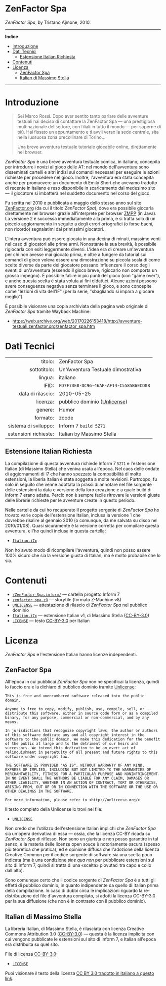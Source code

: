 # ZenFactor Spa

_ZenFactor Spa_, by Tristano Ajmone, 2010.


-----

**Indice**

<!-- MarkdownTOC autolink="true" bracket="round" autoanchor="false" lowercase="only_ascii" uri_encoding="true" levels="1,2,3" -->

- [Introduzione](#introduzione)
- [Dati Tecnici](#dati-tecnici)
    - [Estensione Italian Richiesta](#estensione-italian-richiesta)
- [Contenuti](#contenuti)
- [Licenza](#licenza)
    - [ZenFactor Spa](#zenfactor-spa)
    - [Italian di Massimo Stella](#italian-di-massimo-stella)

<!-- /MarkdownTOC -->

-----

# Introduzione

> Sei Marco Rossi. Dopo aver sentito tanto parlare delle avventure testuali hai deciso di contattare la ZenFactor Spa — una prestigiosa multinazionale del settore, con filiali in tutto il mondo — per saperne di più. Hai fissato un appuntamento e ti avvii verso la sede centrale, sita nella lussuosa zona precollinare di Torino...
> 
> Una breve avventura testuale tutoriale giocabile online, direttamente nel browser.

_ZenFactor Spa_ è una breve avventura testuale comica, in italiano, concepita per introdurre i novizi al gioco delle AT: nel mondo dell'avventura sono disseminati cartelli e altri indizi sui comandi necessari per eseguire le azioni richieste per procedere nel gioco. Inoltre, l'avventura era stata concepita anche per promuovere un documento di Emily Short che avevamo tradotto di recente in italiano e reso disponibile in scaricamento dal medesimo sito — il giocatore si imbatterà nel suddetto documento nel corso del gioco.

Fu scritta nel 2010 e pubblicata a maggio dello stesso anno sul sito [ZenFactor.org] (da cui il titolo _ZenFactor Spa_), dove era possibile giocarla direttamente nel browser grazie all'interprete per browser [ZMPP] (in Java). La versione 2 è successa immediatamente alla prima, e si tratta solo di un piccolo aggiornamento in seguito a degli errori ortografici (o forse bachi, non ricordo) segnalatimi dai primissimi giocatori.

L'intera avventura può essere giocata in una decina di minuti, massimo venti nel caso di giocatori alle prime armi. Nonostante la sua brevità, è possibile rigiocarla con esiti leggermente diversi. L'idea era di creare un'avventura per chi non avesse mai giocato prima, e oltre a fungere da tutorial sui comandi di gioco voleva essere una dimostrazione su piccola scala di come scelte diverse da parte del giocatore possano influenzare il corso degli eventi di un'avventura (essendo il gioco breve, rigiocarlo non comporta un grosso impegno). È possibile fallire in più punti del gioco (con "game over"), e anche questa scelta è stata voluta ai fini didattici. Alcune azioni possono avere conseguenze negative senza terminare il gioco, e sono concepite come "lezioni di vita dell'IF" (per la serie, "sbagliando si impara a giocare meglio").

È possibile visionare una copia archiviata della pagina web originale di _ZenFactor Spa_ tramite Wayback Machine:

- <https://web.archive.org/web/20170226153418/http://avventure-testuali.zenfactor.org/zenfactor_spa.htm>



# Dati Tecnici

|                       |                                         |
| --------------------: | :-------------------------------------- |
| titolo:               | ZenFactor Spa                           |
| sottotitolo:          | Un'Avventura Testuale dimostrativa      |
| lingua:               | italiano                                |
| IFID:                 | `FD7F73E8-DC96-46AF-AF14-C5585B6ECD08`  |
| data di rilascio:     | 2010-05-25                              |
| licenza:              | pubblico dominio ([Unlicense])          |
| genere:               | Humor                                   |
| formato:              | zcode                                   |
| sistema di sviluppo:  | Inform 7 `build 5Z71`                   |
| estensioni richieste: | Italian by Massimo Stella               |

## Estensione Italian Richiesta

La compilazione di questa avventura richiede Inform 7 `5Z71` e l'estensione Italian (di Massimo Stella) che veniva usata all'epoca. Nel caos delle ondate di aggiornamenti di I7 che hanno spezzato la compatibilità di molte estensioni, la liberia Italian è stata soggetta a molte revisioni. Purtroppo, fu solo in seguito che venne adottata la prassi di annotare nel file sorgente delle estensioni la data e versione della loro creazione e a quale build di Inform 7 erano adatte. Perciò non è sempre facile ritrovare le versioni giuste delle librerie richieste per le avventure create in questo periodo.

Nelle cartelle da cui ho recuperato il progetto sorgente di _ZenFactor Spa_ ho trovato varie copie dell'estensione Italian, inclusa la versione 1 che dovrebbe risalire al gennaio 2010 (o comunque, da me salvata su disco nel 2010/01/08). Quasi sicuramente è la versione corretta per compilare questa avventura, e l'ho quindi inclusa in questa cartella:

- [`Italian.i7x`](./Italian.i7x)

Non ho avuto modo di ricompilare l'avventura, quindi non posso essere 100% sicuro che sia la versione giusta di Italian, ma è molto probabile che lo sia.

# Contenuti

- [`/ZenFactor-Spa.inform/`](./ZenFactor-Spa.inform) — cartella progetto Inform 7
- [`zenfactor_spa.z8`](./zenfactor_spa.z8) — storyfile (formato Z-Machine v8)
- [`UNLICENSE`](./UNLICENSE) — attestazione di rilascio di _ZenFactor Spa_ nel pubblico dominio
- [`Italian.i7x`](./Italian.i7x) — estensione Italian v1, di Massimo Stella ([CC-BY-3.0])
- [`LICENSE`](./LICENSE) — testo [CC-BY-3.0] per Italian

# Licenza

_ZenFactor Spa_ e l'estensione Italian hanno licenze independenti.

## ZenFactor Spa

All'epoca in cui pubblicai _ZenFactor Spa_ non ne specificai la licenza, quindi lo faccio ora e la dichiaro di pubblico dominio tramite [Unlicense]:

    This is free and unencumbered software released into the public domain.

    Anyone is free to copy, modify, publish, use, compile, sell, or
    distribute this software, either in source code form or as a compiled
    binary, for any purpose, commercial or non-commercial, and by any
    means.

    In jurisdictions that recognize copyright laws, the author or authors
    of this software dedicate any and all copyright interest in the
    software to the public domain. We make this dedication for the benefit
    of the public at large and to the detriment of our heirs and
    successors. We intend this dedication to be an overt act of
    relinquishment in perpetuity of all present and future rights to this
    software under copyright law.

    THE SOFTWARE IS PROVIDED "AS IS", WITHOUT WARRANTY OF ANY KIND,
    EXPRESS OR IMPLIED, INCLUDING BUT NOT LIMITED TO THE WARRANTIES OF
    MERCHANTABILITY, FITNESS FOR A PARTICULAR PURPOSE AND NONINFRINGEMENT.
    IN NO EVENT SHALL THE AUTHORS BE LIABLE FOR ANY CLAIM, DAMAGES OR
    OTHER LIABILITY, WHETHER IN AN ACTION OF CONTRACT, TORT OR OTHERWISE,
    ARISING FROM, OUT OF OR IN CONNECTION WITH THE SOFTWARE OR THE USE OR
    OTHER DEALINGS IN THE SOFTWARE.

    For more information, please refer to <http://unlicense.org/>

Il testo completo della Unlicense lo trovi nel file:

- [`UNLICENSE`](./UNLICENSE)

Non credo che l'utilizzo dell'estensione Italian implichi che _ZenFactor Spa_ sia un'opera derivativa di essa — ossia, che la licenza CC-BY ricada su _ZenFactor Spa_ di riflesso. Non sono un giurista e non posso garantire in tal senso, e la materia delle licenze open souce è notoriamente oscura (spesso più teoretica che pratica), ed è opinione diffusa che l'adozione della licenza Creative Common per il codice sorgente di software sia una scelta poco indicata (ma è una condizione _sine qua non_ per pubblicare estensioni sul sito di Inform 7, quindi si tratta di una «scelta» piovutaci tra capo e collo dall'alto).

Sono comunque certo che il codice sorgente di _ZenFactor Spa_ è a tutti gli effetti di pubblico dominio, in quanto indipendente da quello di Italian prima della compilazione. In caso di dubbi circa le implicazioni riguardo la re-distribuzione del file d'avventura compilato, si adotti la licenza CC-BY-3.0 per la sua diffusione (che non è in contrasto con il pubblico dominio).

## Italian di Massimo Stella


La libreria Italian, di Massimo Stella, è rilasciata con licenza Creative Commons Attribution 3.0 ([CC-BY-3.0]) — questa è la licenza implicita con cui vengono pubblicate le estensioni sul sito di Inform 7, e Italian all'epoca era distribuita su quel sito.

File di licenza [CC-BY-3.0]:

- [`LICENSE`](./LICENSE)

Puoi visionare il testo della licenza [CC BY 3.0 tradotto in italiano a questo link][CC-BY-3.0 IT].


[ZenFactor.org]: <https://web.archive.org/web/20170226153418/http://avventure-testuali.zenfactor.org/zenfactor_spa.htm> "Visita la copia archiviata della pagina su Wayback Machine"

[CC-BY-3.0]: https://creativecommons.org/licenses/by/3.0/us/

[Unlicense]: http://unlicense.org/

[CC-BY-3.0 IT]: https://creativecommons.org/licenses/by/3.0/it/

[ZMPP]: http://zmpp.sourceforge.net/ "Visita il sito di ZMPP (The Z-Machine Preservation Project)"
